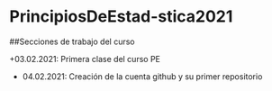 # PrincipiosDeEstad-stica2021



##Secciones de trabajo del curso

+03.02.2021: Primera clase del curso PE
+ 04.02.2021: Creación de la cuenta github y su primer repositorio
